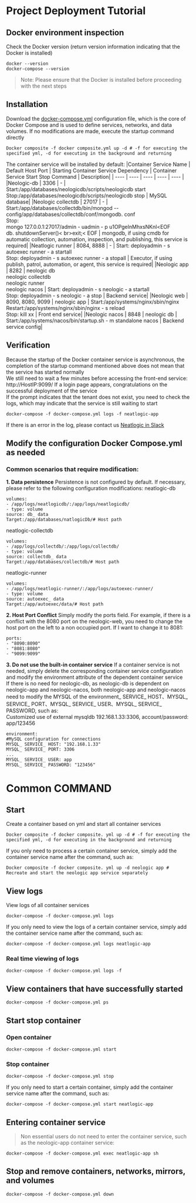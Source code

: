 # Project Deployment Tutorial
## Docker environment inspection
Check the Docker version (return version information indicating that the Docker is installed)
```
docker --version
docker-compose --version
```
>Note: Please ensure that the Docker is installed before proceeding with the next steps
## Installation
Download the [docker-compose.yml](docker-compose.yml) configuration file, which is the core of Docker Compose and is used to define services, networks, and data volumes.
If no modifications are made, execute the startup command directly
```
Docker composite -f docker composite.yml up -d # -f for executing the specified yml, -d for executing in the background and returning
```
The container service will be installed by default:
|Container Service Name | Default Host Port | Starting Container Service Dependency | Container Service Start Stop Command | Description|
| ----  | ----  | ----  | ---- | ---- |
|Neologic-db | 3306 | - | Start:/app/databases/neologicdb/scripts/neologicdb start<br>Stop:/app/databases/neologicdb/scripts/neologicdb stop | MySQL database|
|Neologic collectdb | 27017 | - | Start:/app/databases/collectdb/bin/mongod -- config/app/databases/collectdb/conf/mongodb. conf<br>Stop:<br>mongo 127.0.0.1:27017/admin - uadmin - p u1OPgeInMhxsNKnl<EOF<br>db. shutdownServer()< br>exit;< EOF | mongodb, if using cmdb for automatic collection, automation, inspection, and publishing, this service is required|
|Neatlogic runner | 8084, 8888 | - | Start: deployadmin - s autoexec runner - a startall<br>Stop: deployadmin - s autoexec runner - a stopall | Executor, if using publish, patrol, automation, or agent, this service is required|
|Neologic app | 8282 | neologic db<br>neologic collectdb<br>neologic runner<br>neologic nacos | Start: deployadmin - s neologic - a startall<br>Stop: deployadmin - s neologic - a stop | Backend service|
|Neologic web | 8090, 8080, 9099 | neologic app | Start:/app/systems/nginx/sbin/nginx<br>Restart:/app/systems/nginx/sbin/nginx - s reload<br>Stop: kill xx | Front end service|
|Neologic nacos | 8848 | neologic db | Start:/app/systems/nacos/bin/startup.sh - m standalone nacos | Backend service config|
## Verification
Because the startup of the Docker container service is asynchronous, the completion of the startup command mentioned above does not mean that the service has started normally<br>
We still need to wait a few minutes before accessing the front-end service: http://HostIP:9099/ If a login page appears, congratulations on the successful deployment of the service<br>
If the prompt indicates that the tenant does not exist, you need to check the logs, which may indicate that the service is still waiting to start
```
docker-compose -f docker-compose.yml logs -f neatlogic-app
```
If there is an error in the log, please contact us [Neatlogic in Slack](https://join.slack.com/t/slack-lyi2045/shared_invite/zt-1sok6dlv5-WzpKDpnXQLXc92taC1qMFA)
## Modify the configuration Docker Compose.yml as needed
### Common scenarios that require modification:
**1. Data persistence**
Persistence is not configured by default. If necessary, please refer to the following configuration modifications:
neatlogic-db 
```
volumes:
- /app/logs/neatlogicdb/:/app/logs/neatlogicdb/
- type: volume
source: db_ data
Target:/app/databases/natlogicDb/# Host path
```
neatlogic-collectdb
```
volumes:
- /app/logs/collectdb/:/app/logs/collectdb/
- type: volume
source: collectdb_ data
Target:/app/databases/collectdb/# Host path
```
neatlogic-runner
```
volumes:
- /app/logs/neatlogic-runner/:/app/logs/autoexec-runner/
- type: volume
source: autoexec_ data
Target:/app/autoexec/data/# Host path
```
**2. Host Port Conflict**
Simply modify the ports field. For example, if there is a conflict with the 8080 port on the neologic-web, you need to change the host port on the left to a non occupied port. If I want to change it to 8081:
```
ports:
- "8090:8090"
- "8081:8080"
- "9099:9099"
```
**3. Do not use the built-in container service**
If a container service is not needed, simply delete the corresponding container service configuration and modify the environment attribute of the dependent container service<br>
If there is no need for neologic-db, as neologic-db is dependent on neologic-app and neologic-nacos, both neologic-app and neologic-nacos need to modify the MYSQL of the environment_ SERVICE_ HOST、MYSQL_ SERVICE_ PORT、MYSQL_ SERVICE_ USER、MYSQL_ SERVICE_ PASSWORD, such as:<br>
Customized use of external mysqldb 192.168.1.33:3306, account/password: app/123456
```
environment:
#MySQL configuration for connections
MYSQL_ SERVICE_ HOST: "192.168.1.33"
MYSQL_ SERVICE_ PORT: 3306
...
MYSQL_ SERVICE_ USER: app
MYSQL_ SERVICE_ PASSWORD: "123456"
```
# Common COMMAND
## Start
Create a container based on yml and start all container services
```
Docker composite -f docker composite. yml up -d # -f for executing the specified yml, -d for executing in the background and returning
```
If you only need to process a certain container service, simply add the container service name after the command, such as:
```
Docker composite -f docker composite. yml up -d neologic app # Recreate and start the neologic app service separately
```
## View logs
View logs of all container services
```
docker-compose -f docker-compose.yml logs
```
If you only need to view the logs of a certain container service, simply add the container service name after the command, such as:
```
docker-compose -f docker-compose.yml logs neatlogic-app
```
### Real time viewing of logs
```
docker-compose -f docker-compose.yml logs -f
```
## View containers that have successfully started
```
docker-compose -f docker-compose.yml ps
```
## Start stop container
### Open container
```
docker-compose -f docker-compose.yml start
```
### Stop container
```
docker-compose -f docker-compose.yml stop 
```
If you only need to start a certain container, simply add the container service name after the command, such as:
```
docker-compose -f docker-compose.yml start neatlogic-app
```
## Entering container service
>Non essential users do not need to enter the container service, such as the neologic-app container service:
```
docker-compose -f docker-compose.yml exec neatlogic-app sh
```
## Stop and remove containers, networks, mirrors, and volumes
```
docker-compose -f docker-compose.yml down 
```
